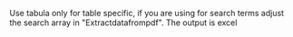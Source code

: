 Use tabula only for table specific, if you are using for search terms adjust the search array in "Extractdatafrompdf". The output is excel
